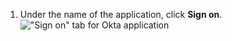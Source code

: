 1. Under the name of the application, click **Sign on**.
   !["Sign on" tab for Okta application](/assets/images/help/saml/okta-sign-on-tab.png)

